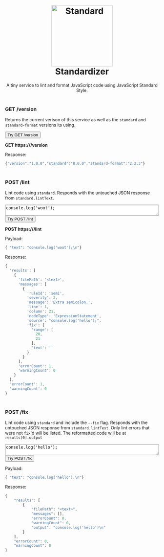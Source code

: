 <!-- Latest compiled and minified CSS -->
<link rel="stylesheet" href="https://maxcdn.bootstrapcdn.com/bootstrap/3.3.6/css/bootstrap.min.css" integrity="sha384-1q8mTJOASx8j1Au+a5WDVnPi2lkFfwwEAa8hDDdjZlpLegxhjVME1fgjWPGmkzs7" crossorigin="anonymous">
<style>
body {
  padding: 0 20px;
}
h2, h3, h4 {
 padding-top: 20px
}
</style>

<div style="max-width: 1000px; margin: auto">
<h1 align="center">
  <br>
  <a href="http://standardjs.com"><img src="https://cdn.rawgit.com/feross/standard/master/sticker.svg" alt="Standard" width="200"></a>
  <br>
  Standardizer
</h1>
<p align="center">
A tiny service to lint and format JavaScript code using JavaScript Standard Style.
</p>

### GET /version
Returns the current verison of this service as well as the `standard` and `standard-format` versions its using.

<form method="get" action="/version">
<input type="submit" value="Try GET /version">
</form>

**GET https://<script>document.write(window.location.hostname)</script>/version**

Response:
```js
{"version":"1.0.0","standard":"8.0.0","standard-format":"2.2.3"}
```


### POST /lint
Lint code using `standard`. Responds with the untouched JSON response from `standard.lintText`.

<form method="post" action="/lint">
<textarea name="text" style="width: 100%">
console.log('woot');
</textarea>
<input type="submit" value="Try POST /lint">
</form>

**POST https://<script>document.write(window.location.hostname)</script>/lint**

Payload:
```js
{ "text": "console.log('woot');\n"}
```

Response:
```js
{
  'results': [
    {
      'filePath': '<text>',
      'messages': [
        {
          'ruleId': 'semi',
          'severity': 2,
          'message': 'Extra semicolon.',
          'line': 1,
          'column': 21,
          'nodeType': 'ExpressionStatement',
          'source': "console.log('hello');",
          'fix': {
            'range': [
              20,
              21
            ],
            'text': ''
          }
        }
      ],
      'errorCount': 1,
      'warningCount': 0
    }
  ],
  'errorCount': 1,
  'warningCount': 0
}
```

### POST /fix
Lint code using `standard` and include the `--fix` flag. Responds with the untouched JSON response from `standard.lintText`. Only lint errors that were not `fix`'d will be listed. The reformatted code will be at `results[0].output`

<form method="post" action="/fix">
<textarea name="text" style="width: 100%">
console.log('hello');

</textarea>
<input type="submit" value="Try POST /fix">

</form>

Payload:
```js
{ "text": "console.log('hello');\n"}
```

Response:
```js
{
    "results": [
        {
            "filePath": "<text>",
            "messages": [],
            "errorCount": 0,
            "warningCount": 0,
            "output": "console.log('hello')\n"
        }
    ],
    "errorCount": 0,
    "warningCount": 0
}
```
</div>